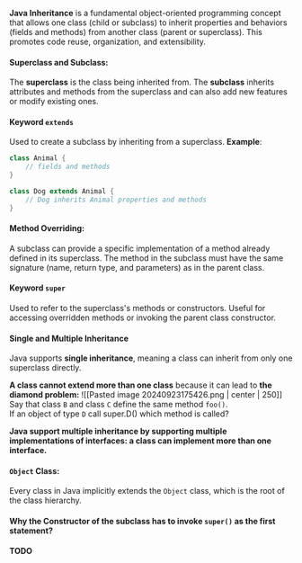 **Java Inheritance** is a fundamental object-oriented programming concept that allows one class (child or subclass) to inherit properties and behaviors (fields and methods) from another class (parent or superclass). This promotes code reuse, organization, and extensibility.
#### Superclass and Subclass:
The **superclass** is the class being inherited from.
The **subclass** inherits attributes and methods from the superclass and can also add new features or modify existing ones.
#### Keyword `extends` 
Used to create a subclass by inheriting from a superclass. 
**Example**:
```java
class Animal {
	// fields and methods
}

class Dog extends Animal {
	// Dog inherits Animal properties and methods 
}
```
#### Method Overriding:
A subclass can provide a specific implementation of a method already defined in its superclass.
The method in the subclass must have the same signature (name, return type, and parameters) as in the parent class.
#### Keyword `super`
Used to refer to the superclass's methods or constructors.
Useful for accessing overridden methods or invoking the parent class constructor.
#### Single and Multiple Inheritance
Java supports **single inheritance**, meaning a class can inherit from only one superclass directly.

**A class cannot extend more than one class** because it can lead to **the diamond problem:** 
![[Pasted image 20240923175426.png | center | 250]]
Say that class `B` and class `C` define the same method `foo()`.  
If an object of type `D` call super.D() which method is called? 

**Java support multiple inheritance by supporting multiple implementations of interfaces: a class can implement more than one interface.**
#### `Object` Class:
Every class in Java implicitly extends the `Object` class, which is the root of the class hierarchy.
#### Why the Constructor of the subclass has to invoke `super()` as the first statement?
**TODO**